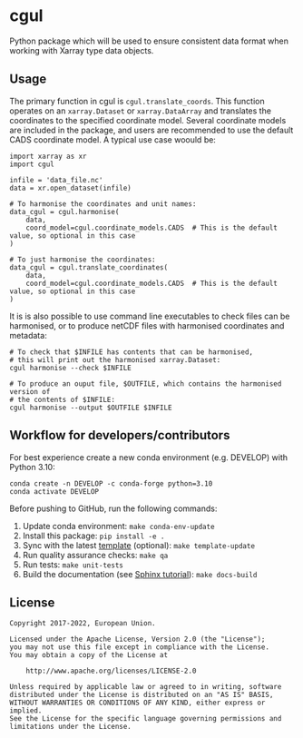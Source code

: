# cgul

Python package which will be used to ensure consistent data format when working with Xarray type data objects.

## Usage

The primary function in cgul is `cgul.translate_coords`. This function operates on an `xarray.Dataset` or
`xarray.DataArray` and translates the coordinates to the specified coordinate model. Several coordinate models
are included in the package, and users are recommended to use the default CADS coordinate model. A typical
use case woould be:

```
import xarray as xr
import cgul

infile = 'data_file.nc'
data = xr.open_dataset(infile)

# To harmonise the coordinates and unit names:
data_cgul = cgul.harmonise(
    data,
    coord_model=cgul.coordinate_models.CADS  # This is the default value, so optional in this case
)

# To just harmonise the coordinates:
data_cgul = cgul.translate_coordinates(
    data,
    coord_model=cgul.coordinate_models.CADS  # This is the default value, so optional in this case
)
```

It is is also possible to use command line executables to check files can be harmonised, or to produce netCDF files with harmonised coordinates and metadata:

```
# To check that $INFILE has contents that can be harmonised,
# this will print out the harmonised xarray.Dataset:
cgul harmonise --check $INFILE

# To produce an ouput file, $OUTFILE, which contains the harmonised version of
# the contents of $INFILE:
cgul harmonise --output $OUTFILE $INFILE
```

## Workflow for developers/contributors

For best experience create a new conda environment (e.g. DEVELOP) with Python 3.10:

```
conda create -n DEVELOP -c conda-forge python=3.10
conda activate DEVELOP
```

Before pushing to GitHub, run the following commands:

1. Update conda environment: `make conda-env-update`
1. Install this package: `pip install -e .`
1. Sync with the latest [template](https://github.com/ecmwf-projects/cookiecutter-conda-package) (optional): `make template-update`
1. Run quality assurance checks: `make qa`
1. Run tests: `make unit-tests`
1. Build the documentation (see [Sphinx tutorial](https://www.sphinx-doc.org/en/master/tutorial/)): `make docs-build`

## License

```
Copyright 2017-2022, European Union.

Licensed under the Apache License, Version 2.0 (the "License");
you may not use this file except in compliance with the License.
You may obtain a copy of the License at

    http://www.apache.org/licenses/LICENSE-2.0

Unless required by applicable law or agreed to in writing, software
distributed under the License is distributed on an "AS IS" BASIS,
WITHOUT WARRANTIES OR CONDITIONS OF ANY KIND, either express or implied.
See the License for the specific language governing permissions and
limitations under the License.
```

